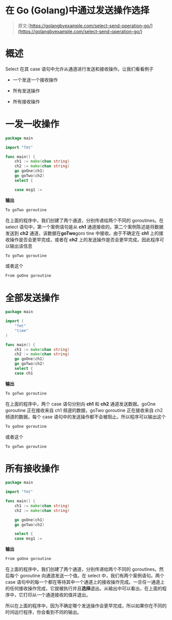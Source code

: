# 在 Go (Golang)中通过发送操作选择

> 原文:[https://golangbyexample.com/select-send-operation-go/](https://golangbyexample.com/select-send-operation-go/)

# **概述**

Select 在其 case 语句中允许从通道进行发送和接收操作。让我们看看例子

*   一个发送一个接收操作

*   所有发送操作

*   所有接收操作

# **一发一收操作**

```go
package main

import "fmt"

func main() {
    ch1 := make(chan string)
    ch2 := make(chan string)
    go goOne(ch1)
    go goTwo(ch2)
    select {

    case msg1 := 
```

**输出**

```go
To goTwo goroutine
```

在上面的程序中，我们创建了两个通道，分别传递给两个不同的 goroutines。在 select 语句中，第一个案例语句是从 **ch1** 通道接收的。第二个案例陈述是将数据发送到 **ch2** 通道，该数据在**goTwo**goro tine 中接收。由于不确定在 **ch1** 上的接收操作是否会更早完成，或者在 **ch2** 上的发送操作是否会更早完成，因此程序可以输出该信息

```go
To goTwo goroutine
```

或者这个

```go
From goOne goroutine
```

# **全部发送操作**

```go
package main

import (
    "fmt"
    "time"
)

func main() {
    ch1 := make(chan string)
    ch2 := make(chan string)
    go goOne(ch1)
    go goTwo(ch2)
    select {
    case ch1 
```

**输出**

```go
To goTwo goroutine
```

在上面的程序中，两个 case 语句分别向 **ch1** 和 **ch2** 通道发送数据。goOne goroutine 正在接收来自 ch1 频道的数据，goTwo goroutine 正在接收来自 ch2 频道的数据。每个 case 语句中的发送操作都不会被阻止。所以程序可以输出这个

```go
To goOne goroutine
```

或者这个

```go
To goTwo goroutine
```

# **所有接收操作**

```go
package main

import "fmt"

func main() {
    ch1 := make(chan string)
    ch2 := make(chan string)

    go goOne(ch1)
    go goTwo(ch2)

    select {
    case msg1 := 
```

**输出**

```go
From goOne goroutine
```

在上面的程序中，我们创建了两个通道，分别传递给两个不同的 goroutines。然后每个 goroutine 向通道发送一个值。在 select 中，我们有两个案例语句。两个 case 语句中的每一个都在等待其中一个通道上的接收操作完成。一旦任一通道上的任何接收操作完成，它就被执行并且**选择**退出。从输出中可以看出，在上面的程序中，它打印从一个通道接收的值并退出。

所以在上面的程序中，因为不确定哪个发送操作会更早完成，所以如果你在不同的时间运行程序，你会看到不同的输出。